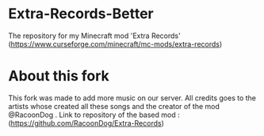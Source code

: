 # Extra-Records-Better
The repository for my Minecraft mod 'Extra Records' (https://www.curseforge.com/minecraft/mc-mods/extra-records)

# About this fork
This fork was made to add more music on our server. All credits goes to the artists whose created all these songs and the creator of the mod @RacoonDog .
Link to repository of the based mod : (https://github.com/RacoonDog/Extra-Records)
